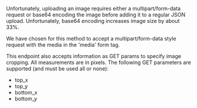 Unfortunately, uploading an image requires either a multipart/form-data request or base64 encoding the image
before adding it to a regular JSON upload. Unfortunately, base64 encoding increases image size by about 33%.

We have chosen for this method to accept a multipart/form-data style request with the media in the 'media' form
tag.

This endpoint also accepts information as GET params to specify image cropping. All measurements are in pixels. The
following GET parameters are supported (and must be used all or none):
* top_x
* top_y
* bottom_x
* bottom_y